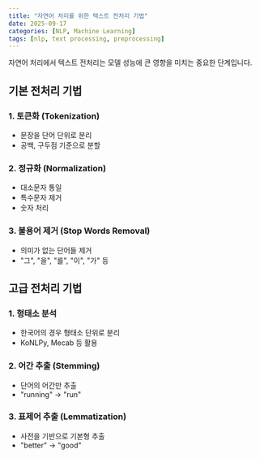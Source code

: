 ```yaml
---
title: "자연어 처리를 위한 텍스트 전처리 기법"
date: 2025-09-17
categories: [NLP, Machine Learning]
tags: [nlp, text processing, preprocessing]
---
```


자연어 처리에서 텍스트 전처리는 모델 성능에 큰 영향을 미치는 중요한 단계입니다.

## 기본 전처리 기법

### 1. 토큰화 (Tokenization)
- 문장을 단어 단위로 분리
- 공백, 구두점 기준으로 분할

### 2. 정규화 (Normalization)
- 대소문자 통일
- 특수문자 제거
- 숫자 처리

### 3. 불용어 제거 (Stop Words Removal)
- 의미가 없는 단어들 제거
- "그", "을", "를", "이", "가" 등

## 고급 전처리 기법

### 1. 형태소 분석
- 한국어의 경우 형태소 단위로 분리
- KoNLPy, Mecab 등 활용

### 2. 어간 추출 (Stemming)
- 단어의 어간만 추출
- "running" → "run"

### 3. 표제어 추출 (Lemmatization)
- 사전을 기반으로 기본형 추출
- "better" → "good"
